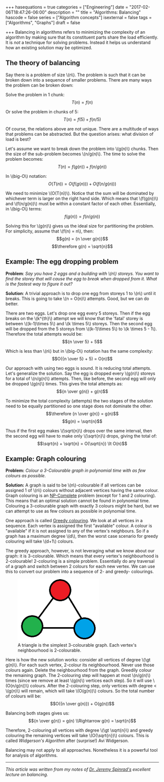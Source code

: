 +++
hasequations = true
categories = ["Engineering"]
date = "2017-02-06T18:47:26-06:00"
description = ""
title = "Algorithms: Balancing"
hascode = false
series = ["Algorithm concepts"]
isexternal = false
tags = ["Algorithms", "Graphs"]
draft = false

+++
Balancing in algorithms refers to minimizing the complexity of an algorithm by
making sure that its constituent parts share the load efficiently. It is _not_ a
technique for solving problems. Instead it helps us understand how an existing
solution may be optimized.

## The theory of balancing
Say there is a problem of size \\(n\\). The problem is such that it can be
broken down into a sequence of smaller problems. There are many ways the problem
can be broken down:

Solve the problem in 1 chunk:
$$T(n) = f(n)$$

Or solve the problem in chunks of 5:
$$T(n) = f(5) + f(n/5)$$

Of course, the relations above are not unique. There are a multitude
of ways that problems can be abstracted. But the question arises: what division
of load is best?

Let's assume we want to break down the problem into \\(g(n)\\) chunks. Then
the size of the sub-problem becomes \\(n/g(n)\\). The time to solve the problem
becomes:
$$T(n) = f(g(n)) + f(n/g(n))$$

In \\(big-O\\) notation:
$$O(T(n)) = O(f(g(n))) + O(f(n/g(n)))$$

We need to minimize \\(O(T(n))\\). Notice that the sum will be dominated by
whichever term is larger on the right hand side. Which means that \\(f(g(n))\\)
and \\(f(n/g(n))\\) must be within a constant factor of each other. Essentially,
in \\(big-O\\) terms:
$$f(g(n)) = f(n/g(n))$$

Solving this for \\(g(n)\\) gives us the ideal size for partitioning the problem.
For simplicity, assume that \\(f(n) = n\\), then:
$$g(n) = {n \over g(n)}$$
$$\therefore g(n) = \sqrt{n}$$

## Example: The egg dropping problem
**Problem**: _Say you have 2 eggs and a building with \\(n\\) storeys. You
want to find the storey that will cause the egg to break when dropped from it.
What is the fastest way to figure it out?_

**Solution**: A trivial approach is to drop one egg from storeys
1 to \\(n\\) until it breaks. This is going to take \\(n = O(n)\\) attempts.
Good, but we can do better.

There are two eggs. Let's drop one egg every 5 storeys. Then
if the egg breaks on the \\(k^{th}\\) attempt we will know that the 'fatal'
storey is between \\((k-1)\times 5\\) and \\(k \times 5\\) storeys. Then the
second egg will be dropped from the 5 storeys from \\((k-1)\times 5\\) to
\\(k \times 5 - 1\\). Therefore the total attempts would be:
$${n \over 5} + 5$$

Which is less than \\(n\\) but in \\(big-O\\) notation has the same complexity:
$$O({n \over 5} + 5) = O(n)$$

Our approach with using two eggs is sound. It is reducing total attempts.
Let's generalize the solution. Say the egg is dropped every \\(g(n)\\)
storeys for a total of \\(n/g(n)\\) attempts. Then, like before, the
second egg will only be dropped \\(g(n)\\) times. This gives the total
attempts as:
$${n \over g(n)} + g(n)$$

To minimize the total complexity (attempts) the two stages of the solution need
to be equally partitioned so one stage does not dominate the other.
$$\therefore {n \over g(n)} = g(n)$$
$$g(n) = \sqrt{n}$$

Thus if the first egg makes \\(\sqrt{n}\\) drops over the same interval, then
the second egg will have to make only \\(\sqrt{n}\\) drops, giving the
total of:
$$\sqrt{n} + \sqrt{n} = O(\sqrt{n}) \lt O(n)$$

## Example: Graph colouring
**Problem:** _Colour a 3-Colourable graph in polynomial time with as few colours
as possible._

**Solution:** A graph is said to be \\(n\\)-colourable if all vertices can be
assigned 1 of \\(n\\) colours without adjacent vertices having the same colour.
Graph colouring is an [NP-Complete](https://en.wikipedia.org/wiki/NP-completeness)
problem (except for 1 and 2 colouring). This means that an optimal solution
cannot be found in polynomial time. Colouring a 3-colourable graph with exactly
3 colours might be hard, but we can attempt to use as few colours as possible in
polynomial time.

One approach is called [Greedy colouring](https://en.wikipedia.org/wiki/Greedy_coloring).
We look at all vertices in a sequence. Each vertex is assigned the first
"available" colour. A colour is "available" if it is not assigned to any of the
vertex's neighbours. So if a graph has a maximum degree \\(d\\), then the worst
case scenario for greedy colouring will take \\(d+1\\) colours.

The greedy approach, however, is not leveraging what we know about our graph:
it is 3-colourable. Which means that every vertex's neighbourhood is 2-colourable!
2-colouring is a simple problem. Essentially do any traversal of a graph and
switch between 2 colours for each new vertex. We can use this to convert our
problem into a sequence of 2- and greedy- colourings.

<figure>
    <img src="/img/posts/algorithm-concepts/3-colourable.png"
        alt="3-colourable graph">
    <figcaption>A triangle is the simplest 3-colourable graph. Each vertex's
        neighbourhood is 2-colourable.
    </figcaption>
</figure>

Here is how the new solution works: consider all vertices of degree \\(\gt g(n)\\).
For each such vertex, 2-colour its neighbourhood. Never use those colours again.
Delete the neighbourhood from the graph. Greedily colour the remaining graph.
The 2-colouring step will happen at most \\(n/g(n)\\) times (since we remove
at least \\(g(n)\\) vertices each step). So it will use \\(O(n/g(n))\\) colours.
After the 2-colouring step, only vertices with degree < \\(g(n)\\) will remain,
which will take \\(O(g(n))\\) colours. So the total number of colours will be:
$$O({n \over g(n)}) + O(g(n))$$

Balancing both stages gives us:
$${n \over g(n)} = g(n) \\Rightarrow g(n) = \sqrt{n}$$

Therefore, 2-colouring all vertices with degree \\(\gt \sqrt{n}\\) and greedy
colouring the remaining vertices will take \\(O(\sqrt{n})\\) colours. This
is called _Widgerson's Algorithm_ after (surprise!) Avi Widgerson.

Balancing may not apply to all approaches. Nonetheless it is a powerful tool for
analysis of algorithms.

---
_This article was written from my notes of [Dr. Jeremy
Spinrad's](https://engineering.vanderbilt.edu/bio/jeremy-spinrad) excellent
lecture on balancing._
